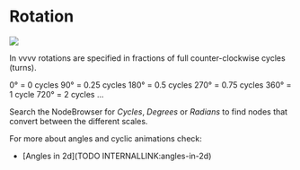 # Rotation

![](~/img/Cycles1.png "")  


In vvvv rotations are specified in fractions of full counter-clockwise cycles (turns).   

 0° = 0 cycles
 90° = 0.25 cycles
 180° = 0.5 cycles
 270° = 0.75 cycles
 360° = 1 cycle
 720° = 2 cycles
 ...

Search the NodeBrowser for *Cycles*, *Degrees* or *Radians* to find nodes that convert between the different scales.  

For more about angles and cyclic animations check:  
* [Angles in 2d](TODO INTERNALLINK:angles-in-2d)  




